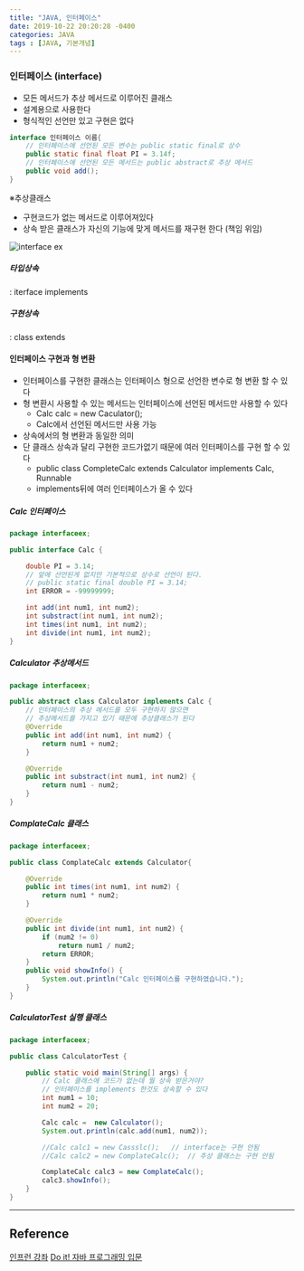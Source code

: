 ```yaml
---
title: "JAVA, 인터페이스"
date: 2019-10-22 20:20:28 -0400
categories: JAVA
tags : [JAVA, 기본개념]
---
```

### 인터페이스 (interface)
- 모든 메서드가 추상 메서드로 이루어진 클래스
- 설계용으로 사용한다
- 형식적인 선언만 있고 구현은 없다
```java
interface 인터페이스 이름{
	// 인터페이스에 선언된 모든 변수는 public static final로 상수
	public static final float PI = 3.14f;
	// 인터페이스에 선언된 모든 메서드는 public abstract로 추상 메서드
	public void add();
}
```

※추상클래스
- 구현코드가 없는 메서드로 이루어져있다
- 상속 받은 클래스가 자신의 기능에 맞게 메서드를 재구현 한다 (책임 위임)

![interface ex](https://user-images.githubusercontent.com/55946791/67282395-ac431180-f50c-11e9-9811-bc6979cc4397.JPG)

##### 타입상속
: iterface implements
##### 구현상속
: class extends

#### 인터페이스 구현과 형 변환
- 인터페이스를 구현한 클래스는 인터페이스 형으로 선언한 변수로 형 변환 할 수 있다
- 형 변환시 사용할 수 있는 메서드는 인터페이스에 선언된 메서드만 사용할 수 있다
	- Calc calc = new Caculator();
	- Calc에서 선언된 메서드만 사용 가능
- 상속에서의 형 변환과 동일한 의미
- 단 클래스 상속과 달리 구현한 코드가없기 때문에 여러 인터페이스를 구현 할 수 있다
	- public class CompleteCalc extends Calculator implements Calc, Runnable
	- implements뒤에 여러 인터페이스가 올 수 있다

##### Calc 인터페이스
```java
package interfaceex;

public interface Calc {

	double PI = 3.14;
	// 앞에 선언된게 없지만 기본적으로 상수로 선언이 된다.
	// public static final double PI = 3.14;
	int ERROR = -99999999;

	int add(int num1, int num2);
	int substract(int num1, int num2);
	int times(int num1, int num2);
	int divide(int num1, int num2);
}
```

##### Calculator 추상메서드
```java
package interfaceex;

public abstract class Calculator implements Calc {
	// 인터페이스의 추상 메서드를 모두 구현하지 않으면
	// 추상메서드를 가지고 있기 때문에 추상클래스가 된다
	@Override
	public int add(int num1, int num2) {
		return num1 + num2;
	}

	@Override
	public int substract(int num1, int num2) {
		return num1 - num2;
	}
}
```

##### ComplateCalc 클래스
```java
package interfaceex;

public class ComplateCalc extends Calculator{

	@Override
	public int times(int num1, int num2) {
		return num1 * num2;
	}

	@Override
	public int divide(int num1, int num2) {
		if (num2 != 0)
			return num1 / num2;
		return ERROR;
	}
	public void showInfo() {
		System.out.println("Calc 인터페이스를 구현하였습니다.");
	}
}
```

##### CalculatorTest 실행 클래스
```java
package interfaceex;

public class CalculatorTest {

	public static void main(String[] args) {
		// Calc 클래스에 코드가 없는데 뭘 상속 받은거야?
		// 인터페이스를 implements 한것도 상속할 수 있다
		int num1 = 10;
		int num2 = 20;

		Calc calc =  new Calculator();
		System.out.println(calc.add(num1, num2));

		//Calc calc1 = new Cassslc();	// interface는 구현 안됨
		//Calc calc2 = new ComplateCalc();	// 추상 클래스는 구현 안됨

		ComplateCalc calc3 = new ComplateCalc();
		calc3.showInfo();
	}
}
```

---
## Reference
[인프런 강좌](https://www.inflearn.com/course/%EC%9E%90%EB%B0%94-%ED%94%84%EB%A1%9C%EA%B7%B8%EB%9E%98%EB%B0%8D-%EC%9E%85%EB%AC%B8/dashboard)
[Do it! 자바 프로그래밍 입문](http://www.yes24.com/Product/Goods/63020974)
